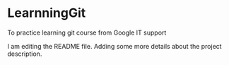 # LearnningGit
To practice learning git course from Google IT support

I am editing the README file. Adding some more details about the project description.
